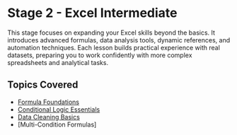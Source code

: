 # Stage 2 - Excel Intermediate  

This stage focuses on expanding your Excel skills beyond the basics. It introduces advanced formulas, data analysis tools, dynamic references, and automation techniques. Each lesson builds practical experience with real datasets, preparing you to work confidently with more complex spreadsheets and analytical tasks.  

## Topics Covered  
- [Formula Foundations](./Formula_Foundations/)
- [Conditional Logic Essentials](./Conditional_Logic_Essentials/)
- [Data Cleaning Basics](./Data_Cleaning_Basics/)
- [Multi-Condition Formulas]

